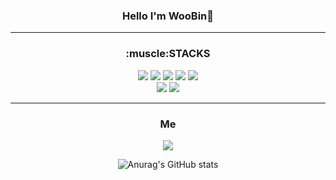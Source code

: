 <!--
**wbin0718/wbin0718** is a ✨ _special_ ✨ repository because its `README.md` (this file) appears on your GitHub profile.

Here are some ideas to get you started:

- 🔭 I’m currently working on ...
- 🌱 I’m currently learning ...
- 👯 I’m looking to collaborate on ...
- 🤔 I’m looking for help with ...
- 💬 Ask me about ...
- 📫 How to reach me: ...
- 😄 Pronouns: ...
- ⚡ Fun fact: ...
-->
<div align = "center">
  <h3 align = "center">Hello I'm WooBin👋</h3>
  <hr>
  <h3 align = "center">:muscle:STACKS</h3>
  <p align="center">
  <img src="https://img.shields.io/badge/Python3-3776AB?style=for-the-badge&logo=Python&logoColor=white">
  <img src="https://img.shields.io/badge/JavaScript-F7DF1E?style=for-the-badge&logo=JavaScript&logoColor=white">
  <img src="https://img.shields.io/badge/CSS3-1572B6?style=for-the-badge&logo=CSS3&logoColor=white">
  <img src="https://img.shields.io/badge/HTML5-E34F26?style=for-the-badge&logo=HTML&logoColor=white">
  <img src="https://img.shields.io/badge/VSCODE-007ACC?style=for-the-badge&logo=Visual Studio Code&logoColor=white">
  <br>
  <img src="https://img.shields.io/badge/GIT-F05032?style=for-the-badge&logo=GIT&logoColor=white">
  <img src="https://img.shields.io/badge/GITHUB-181717?style=for-the-badge&logo=GITHUB&logoColor=white"></p>
  
  <hr>
  
  <h3 align = "center">Me</h3>

  <a href="https://wbin0718.github.io/"><img src="https://img.shields.io/badge/BLOG-F05032?style=flat-square&logo=Python&logoColor=white&link=https://wbin0718.github.io/"/></a>
  
  ![Anurag's GitHub stats](https://github-readme-stats.vercel.app/api?username=wbin0718&show_icons=true&theme=onedark)

</div>

